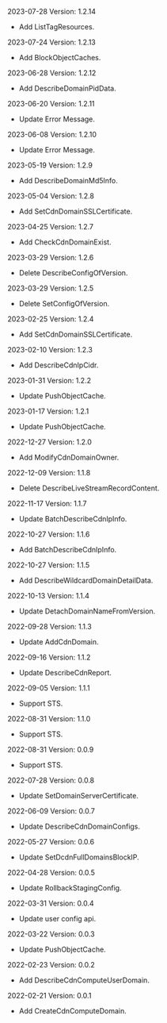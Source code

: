 2023-07-28 Version: 1.2.14
- Add ListTagResources.

2023-07-24 Version: 1.2.13
- Add BlockObjectCaches.

2023-06-28 Version: 1.2.12
- Add DescribeDomainPidData.

2023-06-20 Version: 1.2.11
- Update Error Message.

2023-06-08 Version: 1.2.10
- Update Error Message.

2023-05-19 Version: 1.2.9
- Add DescribeDomainMd5Info.

2023-05-04 Version: 1.2.8
- Add SetCdnDomainSSLCertificate.

2023-04-25 Version: 1.2.7
- Add CheckCdnDomainExist.

2023-03-29 Version: 1.2.6
- Delete DescribeConfigOfVersion.

2023-03-29 Version: 1.2.5
- Delete SetConfigOfVersion.

2023-02-25 Version: 1.2.4
- Add SetCdnDomainSSLCertificate.

2023-02-10 Version: 1.2.3
- Add DescribeCdnIpCidr.

2023-01-31 Version: 1.2.2
- Update PushObjectCache.

2023-01-17 Version: 1.2.1
- Update PushObjectCache.

2022-12-27 Version: 1.2.0
- Add ModifyCdnDomainOwner.

2022-12-09 Version: 1.1.8
- Delete DescribeLiveStreamRecordContent.

2022-11-17 Version: 1.1.7
- Update BatchDescribeCdnIpInfo.

2022-10-27 Version: 1.1.6
- Add BatchDescribeCdnIpInfo.

2022-10-27 Version: 1.1.5
- Add DescribeWildcardDomainDetailData.

2022-10-13 Version: 1.1.4
- Update DetachDomainNameFromVersion.

2022-09-28 Version: 1.1.3
- Update AddCdnDomain.

2022-09-16 Version: 1.1.2
- Update DescribeCdnReport.

2022-09-05 Version: 1.1.1
- Support STS.

2022-08-31 Version: 1.1.0
- Support STS.

2022-08-31 Version: 0.0.9
- Support STS.

2022-07-28 Version: 0.0.8
 - Update SetDomainServerCertificate.

2022-06-09 Version: 0.0.7
 - Update DescribeCdnDomainConfigs.

2022-05-27 Version: 0.0.6
 - Update SetDcdnFullDomainsBlockIP.

2022-04-28 Version: 0.0.5
- Update RollbackStagingConfig.

2022-03-31 Version: 0.0.4
- Update user config api.

2022-03-22 Version: 0.0.3
- Update PushObjectCache.

2022-02-23 Version: 0.0.2
- Add DescribeCdnComputeUserDomain.

2022-02-21 Version: 0.0.1
- Add CreateCdnComputeDomain.

